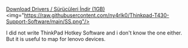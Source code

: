 <a href="https://github.com/ny4rlk0/Thinkpad-T430-Support-Software/releases/download/Thinkpad_T430_Support_Software_Drivers/ThinkPad.T430.Drivers.exe">Download Drivers / Sürücüleri İndir (1GB)</a>
<img="https://raw.githubusercontent.com/ny4rlk0/Thinkpad-T430-Support-Software/main/SS.png"/>

I did not write ThinkPad Hotkey Software and i don't know the one either. But it is useful to map for lenovo devices.

